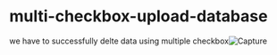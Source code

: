 # multi-checkbox-upload-database
we have to successfully delte data using multiple checkbox![Capture](https://github.com/user-attachments/assets/aab939d5-9c80-414c-aa78-b2e5b1504f92)
